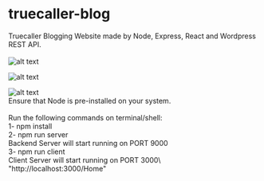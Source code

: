 # truecaller-blog
Truecaller Blogging Website made by Node, Express, React and Wordpress REST API.\
\
![alt text](https://firebasestorage.googleapis.com/v0/b/socialapp-9972a.appspot.com/o/10.PNG?alt=media&token=f03c7b3c-6630-4c44-88bb-7092025337d9/to/img.png)

![alt text](https://firebasestorage.googleapis.com/v0/b/socialapp-9972a.appspot.com/o/2.PNG?alt=media&token=4d9fbef5-8e2d-40c8-9fbf-2c22cc1556a3/to/img.png)

![alt text](https://firebasestorage.googleapis.com/v0/b/socialapp-9972a.appspot.com/o/3.PNG?alt=media&token=b75b7099-9b40-4a98-bec2-fa38440671cb/to/img.png)
\
Ensure that Node is pre-installed on your system. \
\
Run the following commands on terminal/shell:\
1- npm install\
2- npm run server\
   Backend Server will start running on PORT 9000\
3- npm run client\
   Client Server will start running on PORT 3000\ 
   "http://localhost:3000/Home"
